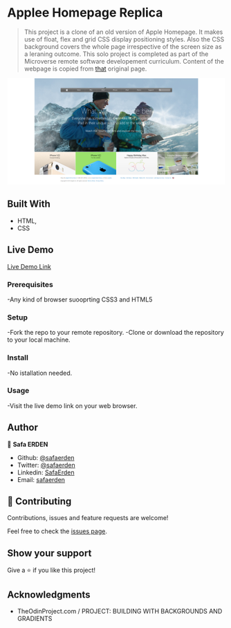 # Applee Homepage Replica

> This project is a clone of an old version of Apple Homepage. It makes use of float, flex and grid CSS display positioning styles. Also the CSS background covers the whole page irrespective of the screen size as a leraning outcome. This solo project is completed as part of the Microverse remote software developement curriculum. Content of the webpage is copied from [that](https://web.archive.org/web/20140301004610/http://www.apple.com/) original page.

![screenshot](./Assets/image/screenshot.PNG)

## Built With

- HTML,
- CSS

## Live Demo

[Live Demo Link](https://rawcdn.githack.com/SafaErden/Apple-Homepage-Replica/11452ef36c5c4b421c8efc8cc93de5c637d2c87c/index.html)

### Prerequisites

-Any kind of browser suooprting CSS3 and HTML5

### Setup

-Fork the repo to your remote repository.
-Clone or download the repository to your local machine.

### Install

-No istallation needed.

### Usage

-Visit the live demo link on your web browser.


## Author

👤 **Safa ERDEN**

- Github: [@safaerden](https://github.com/SafaErden)
- Twitter: [@safaerden](https://twitter.com/safaerden)
- Linkedin: [SafaErden](https://www.linkedin.com/in/safaerden/)
- Email: [safaerden](mailto:safaerden@gmail.com)

## 🤝 Contributing

Contributions, issues and feature requests are welcome!

Feel free to check the [issues page](https://github.com/SafaErden/Apple-Homepage-Replica/issues).

## Show your support

Give a ⭐️ if you like this project!

## Acknowledgments

- TheOdinProject.com / PROJECT: BUILDING WITH BACKGROUNDS AND GRADIENTS
